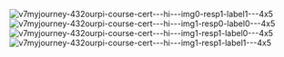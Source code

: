 ![v7myjourney-432ourpi-course-cert---hi---img0-resp1-label1---4x5](https://user-images.githubusercontent.com/8133349/189541263-34d82dab-5b54-460b-8b24-f0ddf9ba8d31.png)
![v7myjourney-432ourpi-course-cert---hi---img1-resp0-label0---4x5](https://user-images.githubusercontent.com/8133349/189541265-4a53f58b-b688-40c3-a468-551f006d3667.png)
![v7myjourney-432ourpi-course-cert---hi---img1-resp1-label0---4x5](https://user-images.githubusercontent.com/8133349/189541267-0d641abd-f330-477a-9367-eb363e5ff63f.png)
![v7myjourney-432ourpi-course-cert---hi---img1-resp1-label1---4x5](https://user-images.githubusercontent.com/8133349/189541268-32222350-d4c9-4277-a79f-911a9c13119d.png)
